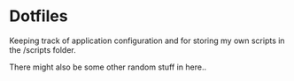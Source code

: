 # Dotfiles

Keeping track of application configuration and for storing my own scripts in the /scripts folder.

There might also be some other random stuff in here..